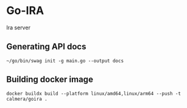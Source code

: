 # Go-IRA
Ira server

## Generating API docs
```shell
~/go/bin/swag init -g main.go --output docs
```

## Building docker image
```shell
docker buildx build --platform linux/amd64,linux/arm64 --push -t calmera/goira .
```